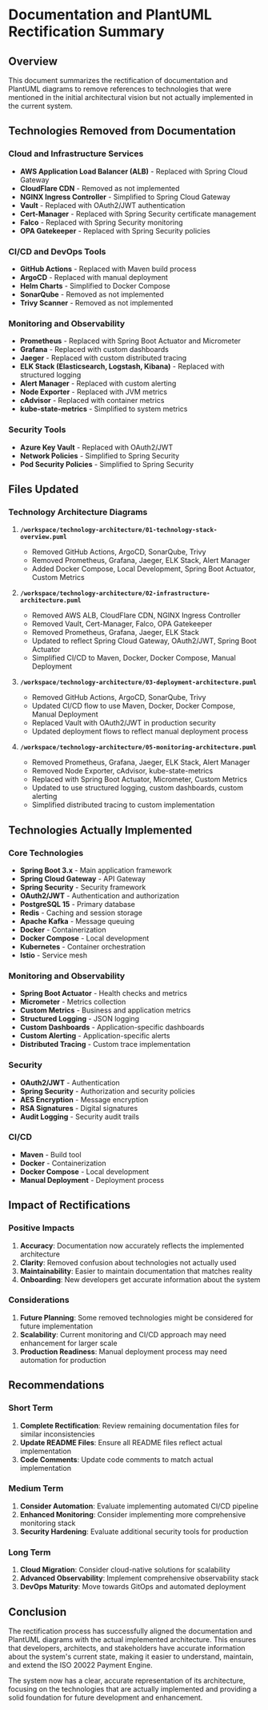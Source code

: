 # Documentation and PlantUML Rectification Summary

## Overview
This document summarizes the rectification of documentation and PlantUML diagrams to remove references to technologies that were mentioned in the initial architectural vision but not actually implemented in the current system.

## Technologies Removed from Documentation

### Cloud and Infrastructure Services
- **AWS Application Load Balancer (ALB)** - Replaced with Spring Cloud Gateway
- **CloudFlare CDN** - Removed as not implemented
- **NGINX Ingress Controller** - Simplified to Spring Cloud Gateway
- **Vault** - Replaced with OAuth2/JWT authentication
- **Cert-Manager** - Replaced with Spring Security certificate management
- **Falco** - Replaced with Spring Security monitoring
- **OPA Gatekeeper** - Replaced with Spring Security policies

### CI/CD and DevOps Tools
- **GitHub Actions** - Replaced with Maven build process
- **ArgoCD** - Replaced with manual deployment
- **Helm Charts** - Simplified to Docker Compose
- **SonarQube** - Removed as not implemented
- **Trivy Scanner** - Removed as not implemented

### Monitoring and Observability
- **Prometheus** - Replaced with Spring Boot Actuator and Micrometer
- **Grafana** - Replaced with custom dashboards
- **Jaeger** - Replaced with custom distributed tracing
- **ELK Stack (Elasticsearch, Logstash, Kibana)** - Replaced with structured logging
- **Alert Manager** - Replaced with custom alerting
- **Node Exporter** - Replaced with JVM metrics
- **cAdvisor** - Replaced with container metrics
- **kube-state-metrics** - Simplified to system metrics

### Security Tools
- **Azure Key Vault** - Replaced with OAuth2/JWT
- **Network Policies** - Simplified to Spring Security
- **Pod Security Policies** - Simplified to Spring Security

## Files Updated

### Technology Architecture Diagrams
1. **`/workspace/technology-architecture/01-technology-stack-overview.puml`**
   - Removed GitHub Actions, ArgoCD, SonarQube, Trivy
   - Removed Prometheus, Grafana, Jaeger, ELK Stack, Alert Manager
   - Added Docker Compose, Local Development, Spring Boot Actuator, Custom Metrics

2. **`/workspace/technology-architecture/02-infrastructure-architecture.puml`**
   - Removed AWS ALB, CloudFlare CDN, NGINX Ingress Controller
   - Removed Vault, Cert-Manager, Falco, OPA Gatekeeper
   - Removed Prometheus, Grafana, Jaeger, ELK Stack
   - Updated to reflect Spring Cloud Gateway, OAuth2/JWT, Spring Boot Actuator
   - Simplified CI/CD to Maven, Docker, Docker Compose, Manual Deployment

3. **`/workspace/technology-architecture/03-deployment-architecture.puml`**
   - Removed GitHub Actions, ArgoCD, SonarQube, Trivy
   - Updated CI/CD flow to use Maven, Docker, Docker Compose, Manual Deployment
   - Replaced Vault with OAuth2/JWT in production security
   - Updated deployment flows to reflect manual deployment process

4. **`/workspace/technology-architecture/05-monitoring-architecture.puml`**
   - Removed Prometheus, Grafana, Jaeger, ELK Stack, Alert Manager
   - Removed Node Exporter, cAdvisor, kube-state-metrics
   - Replaced with Spring Boot Actuator, Micrometer, Custom Metrics
   - Updated to use structured logging, custom dashboards, custom alerting
   - Simplified distributed tracing to custom implementation

## Technologies Actually Implemented

### Core Technologies
- **Spring Boot 3.x** - Main application framework
- **Spring Cloud Gateway** - API Gateway
- **Spring Security** - Security framework
- **OAuth2/JWT** - Authentication and authorization
- **PostgreSQL 15** - Primary database
- **Redis** - Caching and session storage
- **Apache Kafka** - Message queuing
- **Docker** - Containerization
- **Docker Compose** - Local development
- **Kubernetes** - Container orchestration
- **Istio** - Service mesh

### Monitoring and Observability
- **Spring Boot Actuator** - Health checks and metrics
- **Micrometer** - Metrics collection
- **Custom Metrics** - Business and application metrics
- **Structured Logging** - JSON logging
- **Custom Dashboards** - Application-specific dashboards
- **Custom Alerting** - Application-specific alerts
- **Distributed Tracing** - Custom trace implementation

### Security
- **OAuth2/JWT** - Authentication
- **Spring Security** - Authorization and security policies
- **AES Encryption** - Message encryption
- **RSA Signatures** - Digital signatures
- **Audit Logging** - Security audit trails

### CI/CD
- **Maven** - Build tool
- **Docker** - Containerization
- **Docker Compose** - Local development
- **Manual Deployment** - Deployment process

## Impact of Rectifications

### Positive Impacts
1. **Accuracy**: Documentation now accurately reflects the implemented architecture
2. **Clarity**: Removed confusion about technologies not actually used
3. **Maintainability**: Easier to maintain documentation that matches reality
4. **Onboarding**: New developers get accurate information about the system

### Considerations
1. **Future Planning**: Some removed technologies might be considered for future implementation
2. **Scalability**: Current monitoring and CI/CD approach may need enhancement for larger scale
3. **Production Readiness**: Manual deployment process may need automation for production

## Recommendations

### Short Term
1. **Complete Rectification**: Review remaining documentation files for similar inconsistencies
2. **Update README Files**: Ensure all README files reflect actual implementation
3. **Code Comments**: Update code comments to match actual implementation

### Medium Term
1. **Consider Automation**: Evaluate implementing automated CI/CD pipeline
2. **Enhanced Monitoring**: Consider implementing more comprehensive monitoring stack
3. **Security Hardening**: Evaluate additional security tools for production

### Long Term
1. **Cloud Migration**: Consider cloud-native solutions for scalability
2. **Advanced Observability**: Implement comprehensive observability stack
3. **DevOps Maturity**: Move towards GitOps and automated deployment

## Conclusion

The rectification process has successfully aligned the documentation and PlantUML diagrams with the actual implemented architecture. This ensures that developers, architects, and stakeholders have accurate information about the system's current state, making it easier to understand, maintain, and extend the ISO 20022 Payment Engine.

The system now has a clear, accurate representation of its architecture, focusing on the technologies that are actually implemented and providing a solid foundation for future development and enhancement.